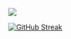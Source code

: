 <a href="https://git.io/streak-stats"><img src="https://streak-stats.demolab.com?user=DenverCoder1"/></a>

[![GitHub Streak](http://github-readme-streak-stats.herokuapp.com?user=jajanell&theme=dracula&border_radius=4.7&card_width=499)](https://git.io/streak-stats)
